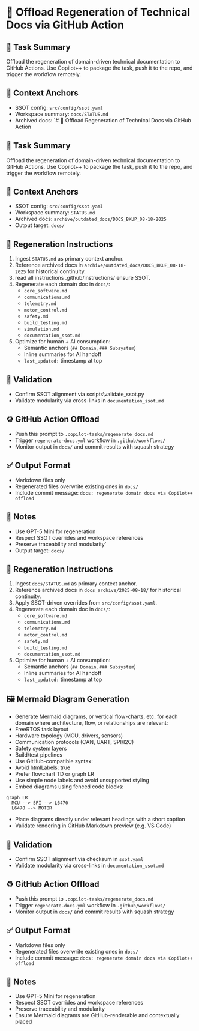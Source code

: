 # 🔄 Offload Regeneration of Technical Docs via GitHub Action

## 🧠 Task Summary

Offload the regeneration of domain-driven technical documentation to GitHub Actions. Use Copilot++ to package the task, push it to the repo, and trigger the workflow remotely.

## 📂 Context Anchors

- SSOT config: `src/config/ssot.yaml`
- Workspace summary: `docs/STATUS.md`
- Archived docs: `# 🔄 Offload Regeneration of Technical Docs via GitHub Action

## 🧠 Task Summary

Offload the regeneration of domain-driven technical documentation to GitHub Actions. Use Copilot++ to package the task, push it to the repo, and trigger the workflow remotely.

## 📂 Context Anchors

- SSOT config: `src/config/ssot.yaml`
- Workspace summary: `STATUS.md`
- Archived docs: `archive/outdated_docs/DOCS_BKUP_08-18-2025`
- Output target: `docs/`

## 🧾 Regeneration Instructions

1. Ingest `STATUS.md` as primary context anchor.
2. Reference archived docs in `archive/outdated_docs/DOCS_BKUP_08-18-2025` for historical continuity.
3. read all instructions .github/instructions/ ensure SSOT.
4. Regenerate each domain doc in `docs/`:
   - `core_software.md`
   - `communications.md`
   - `telemetry.md`
   - `motor_control.md`
   - `safety.md`
   - `build_testing.md`
   - `simulation.md`
   - `documentation_ssot.md`
5. Optimize for human + AI consumption:
   - Semantic anchors (`## Domain`, `### Subsystem`)
   - Inline summaries for AI handoff
   - `last_updated:` timestamp at top

## 🧪 Validation

- Confirm SSOT alignment via scripts\validate_ssot.py
- Validate modularity via cross-links in `documentation_ssot.md`

## ⚙️ GitHub Action Offload

- Push this prompt to `.copilot-tasks/regenerate_docs.md`
- Trigger `regenerate-docs.yml` workflow in `.github/workflows/`
- Monitor output in `docs/` and commit results with squash strategy

## ✅ Output Format

- Markdown files only
- Regenerated files overwrite existing ones in `docs/`
- Include commit message: `docs: regenerate domain docs via Copilot++ offload`

## 🧠 Notes

- Use GPT-5 Mini for regeneration
- Respect SSOT overrides and workspace references
- Preserve traceability and modularity`
- Output target: `docs/`

## 🧾 Regeneration Instructions

1. Ingest `docs/STATUS.md` as primary context anchor.
2. Reference archived docs in `docs_archive/2025-08-18/` for historical continuity.
3. Apply SSOT-driven overrides from `src/config/ssot.yaml`.
4. Regenerate each domain doc in `docs/`:
   - `core_software.md`
   - `communications.md`
   - `telemetry.md`
   - `motor_control.md`
   - `safety.md`
   - `build_testing.md`
   - `documentation_ssot.md`
5. Optimize for human + AI consumption:
   - Semantic anchors (`## Domain`, `### Subsystem`)
   - Inline summaries for AI handoff
   - `last_updated:` timestamp at top

## 🖼️ Mermaid Diagram Generation

- Generate Mermaid diagrams, or vertical flow-charts, etc. for each domain where architecture, flow, or relationships are relevant:
- FreeRTOS task layout
- Hardware topology (MCU, drivers, sensors)
- Communication protocols (CAN, UART, SPI/I2C)
- Safety system layers
- Build/test pipelines
- Use GitHub-compatible syntax:
- Avoid htmlLabels: true
- Prefer flowchart TD or graph LR
- Use simple node labels and avoid unsupported styling
- Embed diagrams using fenced code blocks:

```mermaid
graph LR
  MCU --> SPI --> L6470
  L6470 --> MOTOR
```

- Place diagrams directly under relevant headings with a short caption
- Validate rendering in GitHub Markdown preview (e.g. VS Code)

## 🧪 Validation

- Confirm SSOT alignment via checksum in `ssot.yaml`
- Validate modularity via cross-links in `documentation_ssot.md`

## ⚙️ GitHub Action Offload

- Push this prompt to `.copilot-tasks/regenerate_docs.md`
- Trigger `regenerate-docs.yml` workflow in `.github/workflows/`
- Monitor output in `docs/` and commit results with squash strategy

## ✅ Output Format

- Markdown files only
- Regenerated files overwrite existing ones in `docs/`
- Include commit message: `docs: regenerate domain docs via Copilot++ offload`

## 🧠 Notes

- Use GPT-5 Mini for regeneration
- Respect SSOT overrides and workspace references
- Preserve traceability and modularity
- Ensure Mermaid diagrams are GitHub-renderable and contextually placed

